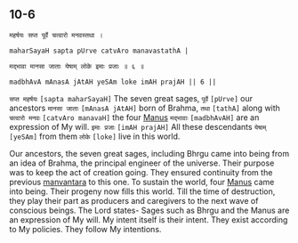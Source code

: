 ## 10-6


```shloka-sa
महर्षयः सप्त पूर्वे चत्वारो मनवस्तथा ।
```
```shloka-sa-hk
maharSayaH sapta pUrve catvAro manavastathA |
```
```shloka-sa
मद्भावा मानसा जाताः येषाम् लोके इमाः प्रजाः ॥ ६ ॥
```
```shloka-sa-hk
madbhAvA mAnasA jAtAH yeSAm loke imAH prajAH || 6 ||
```

`सप्त महर्षयः` `[sapta maharSayaH]` The seven great sages, `पूर्वे` `[pUrve]` our ancestors `मानसा जाताः` `[mAnasA jAtAH]` born of Brahma, `तथा` `[tathA]` along with `चत्वारो मनवः` `[catvAro manavaH]` the four [Manus](_1_-_3) `मद्भावाः` `[madbhAvAH]` are an expression of My will. `इमाः प्रजाः` `[imAH prajAH]` All these descendants `येषाम्` `[yeSAm]` from them `लोके` `[loke]` live in this world.

Our ancestors, the seven great sages, including Bhrgu came into being from an idea of Brahma, the principal engineer of the universe. Their purpose was to keep the act of creation going. They ensured continuity from the previous [manvantara](manvantara_defn) to this one.
To sustain the world, four [Manus](_1_-_3) came into being. Their progeny now fills this world. 
Till the time of destruction, they play their part as producers and caregivers to the next wave of conscious beings. 
The Lord states- Sages such as Bhrgu and the Manus are an expression of My will. My intent itself is their intent. They exist according to My policies. They follow My intentions.


